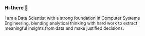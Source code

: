 ### Hi there 👋

I am a Data Scientist with a strong foundation in Computer Systems Engineering, blending analytical thinking with hard work to extract meaningful insights from data and make justified decisions.

